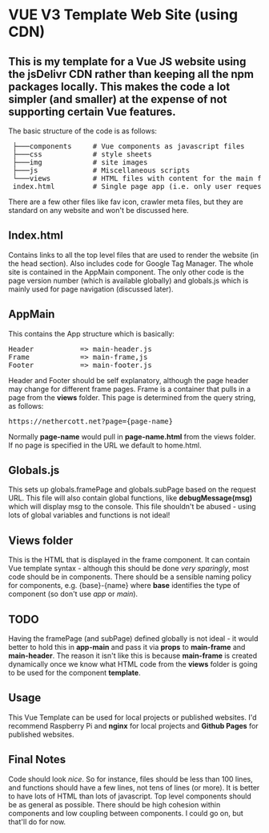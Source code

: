 # VUE V3 Template Web Site (using CDN)

This is my template for a Vue JS website using the jsDelivr CDN rather
than keeping all the npm packages locally. This makes the code a lot
simpler (and smaller) at the expense of not supporting certain Vue
features.
---
 The basic structure of the code is as follows:
 
 <pre>
 ├───components     # Vue components as javascript files
 ├───css            # style sheets
 ├───img            # site images
 ├───js             # Miscellaneous scripts
 └───views          # HTML files with content for the main frame
 index.html         # Single page app (i.e. only user requested HTML file)
</pre>
There are a few other files like fav icon, crawler meta files, but they
are standard on any website and won't be discussed here.

## Index.html
Contains links to all the top level files that are used to render the
website (in the head section). Also includes code for Google Tag Manager.
The whole site is contained in the AppMain component. The only other code is
the page version number (which is available globally) and globals.js which
is mainly used for page navigation (discussed later).
## AppMain
This contains the App structure which is basically:
<pre>
Header           => main-header.js
Frame            => main-frame,js
Footer           => main-footer.js
</pre>
Header and Footer should be self explanatory, although the page header may change for different frame pages. Frame is a container that
pulls in a page from the **views** folder. This page is determined from
the query string, as follows:
<pre>
https://nethercott.net?page={page-name}
</pre>
Normally **page-name** would pull in **page-name.html** from the views folder. If no page is specified in the URL we default to home.html.
## Globals.js
This sets up globals.framePage and globals.subPage based on the request URL.
This file will also contain global functions, like **debugMessage(msg)** which will display msg to the console. This file shouldn't be abused - using lots of global variables and functions is not ideal!
## Views folder
This is the HTML that is displayed in the frame component. It can contain Vue template syntax - although this should be done _very sparingly_, most code should be in components. There should be a sensible naming policy for components, e.g. {base}-{name} where **base** identifies the type of component (so don't use _app_ or _main_).
## TODO
Having the framePage (and subPage) defined globally is not ideal - it would better to hold this in **app-main** and pass it via **props** to **main-frame** and **main-header**. The reason it isn't like this is because **main-frame** is created dynamically once we know what HTML code from the **views** folder is going to be used for the component **template**.
## Usage
This Vue Template can be used for local projects or published websites. I'd recommend Raspberry Pi and **nginx** for local projects and **Github Pages** for published websites.
## Final Notes
Code should look _nice_. So for instance, files should be less than 100 lines, and functions should have a few lines, not tens of lines (or more). It is better to have lots of HTML than lots of javascript. Top level components should be as general as possible. There should be high cohesion within components and low coupling between components. I could go on, but that'll do for now.